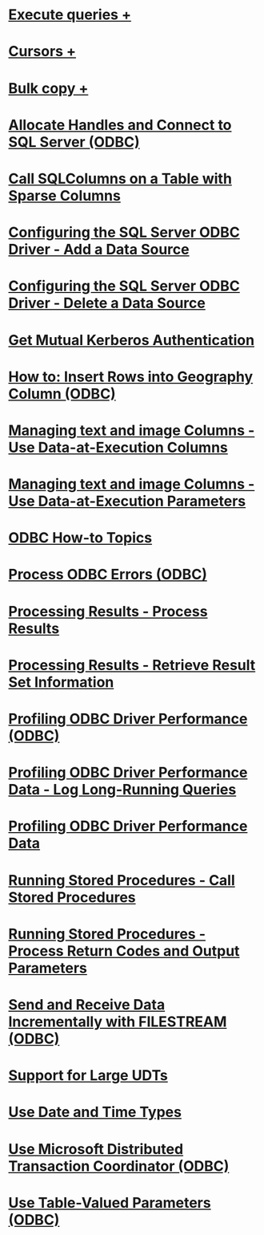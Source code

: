 # [Execute queries +](../../relational-databases/native-client-odbc-how-to/execute-queries/execute-a-statement-directly-odbc.md)
# [Cursors +](../../relational-databases/native-client-odbc-how-to/cursors/fetch-and-update-rowsets-odbc.md)
# [Bulk copy +](../../relational-databases/native-client-odbc-how-to/bulk-copy/bulk-copy-a-select-result-set-odbc.md)
# [Allocate Handles and Connect to SQL Server (ODBC)](allocate-handles-and-connect-to-sql-server-odbc.md)
# [Call SQLColumns on a Table with Sparse Columns](call-sqlcolumns-on-a-table-with-sparse-columns.md)
# [Configuring the SQL Server ODBC Driver - Add a Data Source](configuring-the-sql-server-odbc-driver-add-a-data-source.md)
# [Configuring the SQL Server ODBC Driver - Delete a Data Source](configuring-the-sql-server-odbc-driver-delete-a-data-source.md)
# [Get Mutual Kerberos Authentication](get-mutual-kerberos-authentication.md)
# [How to: Insert Rows into Geography Column (ODBC)](how-to-insert-rows-into-geography-column-odbc.md)
# [Managing text and image Columns - Use Data-at-Execution Columns](managing-text-and-image-columns-use-data-at-execution-columns.md)
# [Managing text and image Columns - Use Data-at-Execution Parameters](managing-text-and-image-columns-use-data-at-execution-parameters.md)
# [ODBC How-to Topics](odbc-how-to-topics.md)
# [Process ODBC Errors (ODBC)](process-odbc-errors-odbc.md)
# [Processing Results - Process Results](processing-results-process-results.md)
# [Processing Results - Retrieve Result Set Information](processing-results-retrieve-result-set-information.md)
# [Profiling ODBC Driver Performance (ODBC)](profiling-odbc-driver-performance-odbc.md)
# [Profiling ODBC Driver Performance Data - Log Long-Running Queries](profiling-odbc-driver-performance-data-log-long-running-queries.md)
# [Profiling ODBC Driver Performance Data](profiling-odbc-driver-performance-data.md)
# [Running Stored Procedures - Call Stored Procedures](running-stored-procedures-call-stored-procedures.md)
# [Running Stored Procedures - Process Return Codes and Output Parameters](running-stored-procedures-process-return-codes-and-output-parameters.md)
# [Send and Receive Data Incrementally with FILESTREAM (ODBC)](send-and-receive-data-incrementally-with-filestream-odbc.md)
# [Support for Large UDTs](support-for-large-udts.md)
# [Use Date and Time Types](use-date-and-time-types.md)
# [Use Microsoft Distributed Transaction Coordinator (ODBC)](use-microsoft-distributed-transaction-coordinator-odbc.md)
# [Use Table-Valued Parameters (ODBC)](use-table-valued-parameters-odbc.md)
